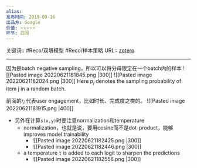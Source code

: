 ```yaml
---
alias: 
发布时间: 2019-09-16
出品方: Google
价值: ⭐⭐⭐⭐⭐
环节: 召回
---
```

关键词:: #Reco/双塔模型 #Reco/样本策略 
URL:: [zotero](zotero://open-pdf/0_42ZYQZ7Q/1)

---

因为是batch negative sampling，所以可以将分母限定在一个batch内的样本
![[Pasted image 20220621181845.png |300]]
![[Pasted image 20220621182024.png |300]]
Here $p_j$ denotes the sampling probability of item j in a random batch.

前面的$r_i$ 代表user engagement，比如时长、完成度之类的。
![[Pasted image 20220621181915.png |400]]

- 另外在计算`s(x,y)`时要注意normalization和temperature
	- normalization，也就是说，要用cosine而不是dot-product，能够improves model trainability
		- ![[Pasted image 20220621182425.png |300]]
		- ![[Pasted image 20220621182446.png |300]]
	- a temperature τ is added to each logit to sharpen the predictions
		- ![[Pasted image 20220621182556.png |300]]
